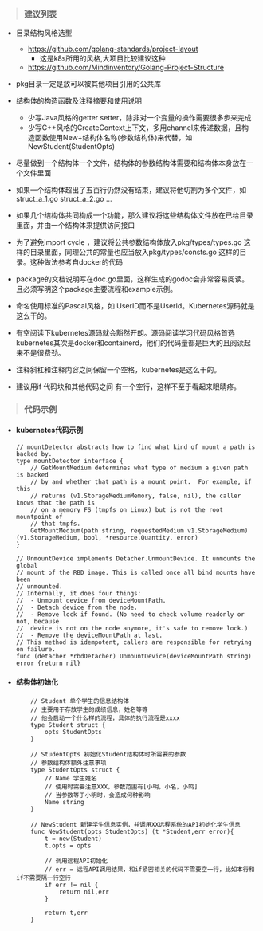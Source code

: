 > ### 建议列表
* 目录结构风格选型
    * https://github.com/golang-standards/project-layout
        * 这是k8s所用的风格,大项目比较建议这种
    * https://github.com/Mindinventory/Golang-Project-Structure
* pkg目录一定是放可以被其他项目引用的公共库
* 结构体的构造函数及注释摘要和使用说明
    * 少写Java风格的getter setter，除非对一个变量的操作需要很多步来完成
    * 少写C++风格的CreateContext上下文，多用channel来传递数据，且构造函数使用New+结构体名称(参数结构体)来代替，如NewStudent(StudentOpts)
* 尽量做到一个结构体一个文件，结构体的参数结构体需要和结构体本身放在一个文件里面
* 如果一个结构体超出了五百行仍然没有结束，建议将他切割为多个文件，如 struct_a_1.go struct_a_2.go ...
* 如果几个结构体共同构成一个功能，那么建议将这些结构体文件放在已给目录里面，并由一个结构体来提供访问接口

* 为了避免import cycle ，建议将公共参数结构体放入pkg/types/types.go 这样的目录里面，同理公共的常量也应当放入pkg/types/consts.go 这样的目录。这种做法参考自docker的代码

* package的文档说明写在doc.go里面，这样生成的godoc会非常容易阅读。且必须写明这个package主要流程和example示例。

* 命名使用标准的Pascal风格，如 UserID而不是UserId。Kubernetes源码就是这么干的。

* 有空阅读下kubernetes源码就会豁然开朗。源码阅读学习代码风格首选kubernetes其次是docker和containerd，他们的代码量都是巨大的且阅读起来不是很费劲。

* 注释斜杠和注释内容之间保留一个空格，kubernetes是这么干的。

* 建议用if 代码块和其他代码之间 有一个空行，这样不至于看起来眼睛疼。

> ### 代码示例
* #### kubernetes代码示例
    ```golang
    // mountDetector abstracts how to find what kind of mount a path is backed by.
    type mountDetector interface {
        // GetMountMedium determines what type of medium a given path is backed
        // by and whether that path is a mount point.  For example, if this
        // returns (v1.StorageMediumMemory, false, nil), the caller knows that the path is
        // on a memory FS (tmpfs on Linux) but is not the root mountpoint of
        // that tmpfs.
        GetMountMedium(path string, requestedMedium v1.StorageMedium) (v1.StorageMedium, bool, *resource.Quantity, error)
    }
    ```
    ```golang
    // UnmountDevice implements Detacher.UnmountDevice. It unmounts the global
    // mount of the RBD image. This is called once all bind mounts have been
    // unmounted.
    // Internally, it does four things:
    //  - Unmount device from deviceMountPath.
    //  - Detach device from the node.
    //  - Remove lock if found. (No need to check volume readonly or not, because
    //  device is not on the node anymore, it's safe to remove lock.)
    //  - Remove the deviceMountPath at last.
    // This method is idempotent, callers are responsible for retrying on failure.
    func (detacher *rbdDetacher) UnmountDevice(deviceMountPath string) error {return nil}
    ```
* #### 结构体初始化
    ```golang
        // Student 单个学生的信息结构体
        // 主要用于存放学生的成绩信息，姓名等等
        // 他会启动一个什么样的流程，具体的执行流程是xxxx
        type Student struct {
            opts StudentOpts
        }

        // StudentOpts 初始化Student结构体时所需要的参数
        // 参数结构体额外注意事项
        type StudentOpts struct {
            // Name 学生姓名
            // 使用时需要注意XXX，参数范围有[小明，小名，小鸣]
            // 当参数等于小明时，会造成何种影响
            Name string
        }

        // NewStudent 新建学生信息实例，并调用XX远程系统的API初始化学生信息
        func NewStudent(opts StudentOpts) (t *Student,err error){
            t = new(Student)
            t.opts = opts

            // 调用远程API初始化
            // err = 远程API调用结果，和if紧密相关的代码不需要空一行，比如本行和if不需要隔一行空行
            if err != nil {
                return nil,err
            }

            return t,err
        }
    ```